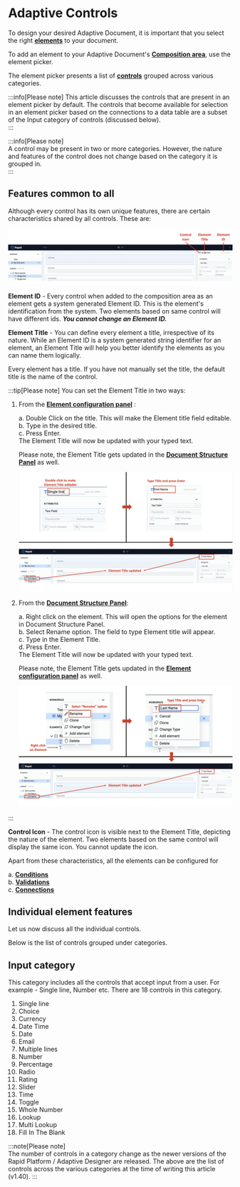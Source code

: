 # Adaptive Controls

To design your desired Adaptive Document, it is important that you select the right <a href="https://rapiddocs.z8.web.core.windows.net/docs/Rapid/User%20Manual/glossary/#element" target="_blank">**elements**</a> to your document.

To add an element to your Adaptive Document's <a href="https://rapiddocs.z8.web.core.windows.net/docs/Rapid/User%20Manual/glossary/#composition-area" target="_blank">**Composition area**</a>, use the element picker.

The element picker presents a list of <a href="https://rapiddocs.z8.web.core.windows.net/docs/Rapid/User%20Manual/glossary/#control" target="_blank">**controls**</a> grouped across various categories. 

:::info[Please note]
This article discusses the controls that are present in an element picker by default. The controls that become available for selection in an element picker based on the connections to a data table are a subset of the Input category of controls (discussed below).  
:::

:::info[Please note]  
A control may be present in two or more categories. However, the nature and features of the control does not change based on the category it is grouped in.   
:::

## Features common to all 

Although every control has its own unique features, there are certain characteristics shared by all controls. These are:

![Image showing element id, title and icon](<Common features.png>)

**Element ID** - Every control when added to the composition area as an element gets a system generated Element ID. This is the element's identification from the system. Two elements based on same control will have different ids. ***You cannot change an Element ID.***

**Element Title** - You can define every element a title, irrespective of its nature. While an Element ID is a system generated string identifier for an element, an Element Title will help you better identify the elements as you can name them logically.

Every element has a title. If you have not manually set the title, the default title is the name of the control. 

:::tip[Please note]
You can set the Element Title in two ways:

1. From the <a href="https://rapiddocs.z8.web.core.windows.net/docs/Rapid/User%20Manual/glossary/#element-configuration-panel" target="_blank">**Element configuration panel**</a> :

   a. Double Click on the title. This will make the Element title field editable.  
   b. Type in the desired title.  
   c. Press Enter.  
   The Element Title will now be updated with your typed text.  

   Please note, the Element Title gets updated in the <a href="https://rapiddocs.z8.web.core.windows.net/docs/Rapid/User%20Manual/glossary/#document-structure-panel--tree-of-elements" target="_blank">**Document Structure Panel**</a> as well. 

   ![Image showing setting Element title from element configuration panel](<Set Element Title 1.png>)  

2. From the <a href="https://rapiddocs.z8.web.core.windows.net/docs/Rapid/User%20Manual/glossary/#document-structure-panel--tree-of-elements" target="_blank">**Document Structure Panel**</a>:  

   a. Right click on the element. This will open the options for the element in Document Structure Panel.  
   b. Select Rename option. The field to type Element title will appear.  
   c. Type in the Element Title.  
   d. Press Enter.  
   The Element Title will now be updated with your typed text.  

   Please note, the Element Title gets updated in the <a href="https://rapiddocs.z8.web.core.windows.net/docs/Rapid/User%20Manual/glossary/#element-configuration-panel" target="_blank">**Element configuration panel**</a> as well.    

   ![Image showing setting element title from document structure panel](<Set Element Title 2.png>)

:::

**Control Icon** - The control icon is visible next to the Element Title, depicting the nature of the element. Two elements based on the same control will display the same icon. You cannot update the icon. 

Apart from these characteristics, all the elements can be configured for 

a. <a href="https://rapiddocs.z8.web.core.windows.net/docs/Rapid/Keyper%20Manual/Adaptive%20Designer/How%20to%20configure%20connection%20with%20data%20table/" target="_blank">**Conditions**</a>  
b. <a href="https://rapiddocs.z8.web.core.windows.net/docs/Rapid/Keyper%20Manual/Adaptive%20Designer/How%20to%20configure%20connection%20with%20data%20table/" target="_blank">**Validations**</a>  
c. <a href="https://rapiddocs.z8.web.core.windows.net/docs/Rapid/Keyper%20Manual/Adaptive%20Designer/How%20to%20configure%20connection%20with%20data%20table/" target="_blank">**Connections**</a>

## Individual element features

Let us now discuss all the individual controls. 

Below is the list of controls grouped under categories. 

## Input category
This category includes all the controls that accept input from a user. For example - Single line, Number etc. There are 18 controls in this category.

1. Single line
2. Choice
3. Currency
4. Date Time
5. Date
6. Email
7. Multiple lines
8. Number
9. Percentage
10. Radio
11. Rating
12. Slider
13. Time
14. Toggle
15. Whole Number
16. Lookup
17. Multi Lookup
18. Fill In The Blank



:::note[Please note]  
The number of controls in a category change as the newer versions of the Rapid Platform / Adaptive Designer are released. The above are the list of controls across the various categories at the time of writing this article (v1.40).
:::
